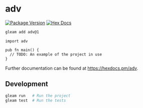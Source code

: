 # adv

[![Package Version](https://img.shields.io/hexpm/v/adv)](https://hex.pm/packages/adv)
[![Hex Docs](https://img.shields.io/badge/hex-docs-ffaff3)](https://hexdocs.pm/adv/)

```sh
gleam add adv@1
```
```gleam
import adv

pub fn main() {
  // TODO: An example of the project in use
}
```

Further documentation can be found at <https://hexdocs.pm/adv>.

## Development

```sh
gleam run   # Run the project
gleam test  # Run the tests
```

